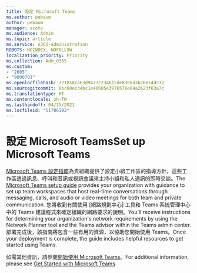```yaml
---
title: 設定 Microsoft Teams
ms.author: pebaum
author: pebaum
manager: scotv
ms.audience: Admin
ms.topic: article
ms.service: o365-administration
ROBOTS: NOINDEX, NOFOLLOW
localization_priority: Priority
ms.collection: Adm_O365
ms.custom:
- "2605"
- "9000701"
ms.openlocfilehash: 721858ca63d9477c234612de8306d3b20654d232
ms.sourcegitcommit: 8bc60ec34bc1e40685e3976576e04a2623f63a7c
ms.translationtype: HT
ms.contentlocale: zh-TW
ms.lasthandoff: 04/15/2021
ms.locfileid: "51786192"
---
```

# <a name="set-up-microsoft-teams"></a><span data-ttu-id="3815a-102">設定 Microsoft Teams</span><span class="sxs-lookup"><span data-stu-id="3815a-102">Set up Microsoft Teams</span></span>

<span data-ttu-id="3815a-103">[Microsoft Teams 設定指南](https://aka.ms/teamsguidance)為貴組織提供了設定小組工作區的指導方針，這些工作區透過訊息、呼叫和音訊或視訊會議來主持小組和私人通訊的即時交談。</span><span class="sxs-lookup"><span data-stu-id="3815a-103">The  [Microsoft Teams setup guide](https://aka.ms/teamsguidance)  provides your organization with guidance to set up team workspaces that host real-time conversations through messaging, calls, and audio or video meetings for both team and private communication.</span></span> <span data-ttu-id="3815a-104">您將收到有關使用 [網路規劃中心] 工具和 Teams 系統管理中心中的 Teams 建議程式來確定組織的網路要求的說明。</span><span class="sxs-lookup"><span data-stu-id="3815a-104">You'll receive instructions for determining your organization's network requirements by using the Network Planner tool and the Teams advisor within the Teams admin center.</span></span> <span data-ttu-id="3815a-105">部署完成後，該指南將包含一些有用的資源，以協助您開始使用 Teams。</span><span class="sxs-lookup"><span data-stu-id="3815a-105">Once your deployment is complete, the guide includes helpful resources to get started using Teams.</span></span>

<span data-ttu-id="3815a-106">如需其他資訊，請參閱[開始使用 Microsoft Teams](https://docs.microsoft.com/microsoftteams/get-started-with-teams-quick-start)。</span><span class="sxs-lookup"><span data-stu-id="3815a-106">For additional information, please see [Get Started with Microsoft Teams](https://docs.microsoft.com/microsoftteams/get-started-with-teams-quick-start).</span></span>
